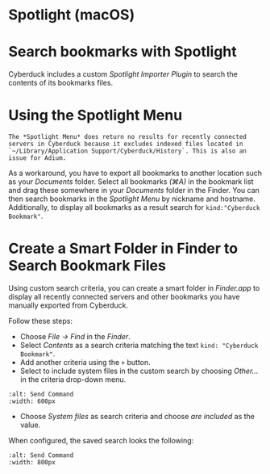 Spotlight (macOS)
====

# Search bookmarks with Spotlight

Cyberduck includes a custom *Spotlight Importer Plugin* to search the contents of its bookmarks files.

# Using the Spotlight Menu

```{note}
The *Spotlight Menu* does return no results for recently connected servers in Cyberduck because it excludes indexed files located in `~/Library/Application Support/Cyberduck/History`. This is also an issue for Adium.
```

As a workaround, you have to export all bookmarks to another location such as your *Documents* folder. Select all bookmarks *(⌘A)* in the bookmark list and drag these somewhere in your *Documents* folder in the Finder. You can then search bookmarks in the *Spotlight Menu* by nickname and hostname. Additionally, to display all bookmarks as a result search for `kind:"Cyberduck Bookmark"`.

# Create a Smart Folder in Finder to Search Bookmark Files

Using custom search criteria, you can create a smart folder in *Finder.app* to display all recently connected servers and other bookmarks you have manually exported from Cyberduck.

Follow these steps:

- Choose *File → Find* in the *Finder*.
- Select *Contents* as a search criteria matching the text `kind: "Cyberduck Bookmark"`.
- Add another criteria using the `+` button.
- Select to include system files in the custom search by choosing *Other...* in the criteria drop-down menu.

```{image} _images/system_files_criteria.png
:alt: Send Command
:width: 600px
```

- Choose *System files* as search criteria and choose *are included* as the value.

When configured, the saved search looks the following:

```{image} _images/Cyberduck_saved_search.png
:alt: Send Command
:width: 800px
```